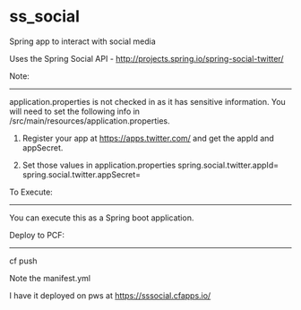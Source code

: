 # ss_social
Spring app to interact with social media

Uses the Spring Social API - http://projects.spring.io/spring-social-twitter/

Note:
______

application.properties is not checked in as it has sensitive information.
You will need to set the following info in /src/main/resources/application.properties.

 1) Register your app at https://apps.twitter.com/ and get the appId and appSecret.

 2) Set those values in application.properties
    spring.social.twitter.appId=<Your appid from Twitter>
    spring.social.twitter.appSecret=<Your app secret from Twitter>


To Execute:
___________

You can execute this as a Spring boot application.


Deploy to PCF:
______________

 cf push
 
 Note the manifest.yml
 
 I have it deployed on pws at https://sssocial.cfapps.io/

